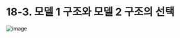 # 18-3. 모델 1 구조와 모델 2 구조의 선택
![image](https://github.com/GYUNGAEEEE/JSP/assets/158580466/833da233-7826-45d1-a017-79048cea5328)
